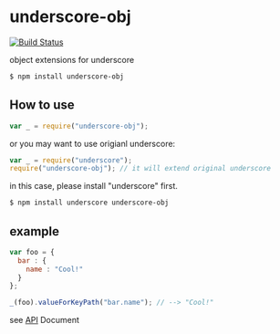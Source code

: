# underscore-obj

[![Build Status](https://travis-ci.org/jeeeyul/underscore-keypath.png?branch=master)](https://travis-ci.org/jeeeyul/underscore-keypath)

object extensions for underscore

```bash
$ npm install underscore-obj
```

## How to use
```javascript
var _ = require("underscore-obj");
```

or you may want to use origianl underscore:

```javascript
var _ = require("underscore");
require("underscore-obj"); // it will extend original underscore
```
in this case, please install "underscore" first.
```bash
$ npm install underscore underscore-obj
```

## example
```javascript
var foo = {
  bar : {
    name : "Cool!"
  }
};

_(foo).valueForKeyPath("bar.name"); // --> "Cool!"
```

see [API](https://github.com/jeeeyul/underscore-obj/wiki/API) Document
